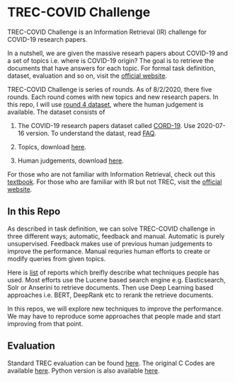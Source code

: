 # TREC-COVID Challenge

TREC-COVID Challenge is an Information Retrieval (IR) challenge for COVID-19 research papers.

In a nutshell, we are given the massive researh papers about COVID-19 and a set of topics i.e. 
where is COVID-19 origin? The goal is to retrieve the documents that have answers for each topic.
For formal task definition, dataset, evaluation and so on, visit the [official website](https://ir.nist.gov/covidSubmit).

TREC-COVID Challenge is series of rounds. As of 8/2/2020, there five rounds. Each round comes with
new topics and new research papers. In this repo, I will use [round 4 dataset](https://ir.nist.gov/covidSubmit/data.html),
where the human judgement is available. The dataset consists of

1. The COVID-19 research papers dataset called [CORD-19](https://ai2-semanticscholar-cord-19.s3-us-west-2.amazonaws.com/historical_releases.html). Use 2020-07-16 version. To understand the datast, read [FAQ](https://github.com/allenai/cord19/blob/master/README.md).

2. Topics, download [here](https://ir.nist.gov/covidSubmit/data/topics-rnd4.xml).

3. Human judgements, download [here](https://ir.nist.gov/covidSubmit/qrels4.html).

For those who are not familiar with Information Retrieval, check out this [textbook](https://nlp.stanford.edu/IR-book/pdf/irbookonlinereading.pdf). For those who are familiar with IR but not TREC, visit the [official website](https://trec.nist.gov/overview.html).


## In this Repo

As described in task definition, we can solve TREC-COVID challenge in three different ways; automatic, feedback and manual.
Automatic is purely unsupervised. Feedback makes use of previous human judgements to improve the performance. Manual
requries human efforts to create or modify queries from given topics.

Here is [list](https://ir.nist.gov/covidSubmit/archive/archive-round4.html) of reports which breifly describe what techniques 
people has used. Most efforts use the Lucene based search engine e.g. Elasticsearch, Solr or Anserini to 
retrieve documents. Then use Deep Learning based approaches i.e. BERT, DeepRank etc to rerank the retrieve documents.

In this repos, we will explore new techniques to improve the performance. We may have to reproduce some approaches that people made and start improving from that point. 


## Evaluation

Standard TREC evaluation can be found [here](https://trec.nist.gov/pubs/trec22/appendices/measures.pdf). The original C Codes are available [here](https://github.com/usnistgov/trec_eval). Python version is also available [here](https://github.com/cvangysel/pytrec_eval).


